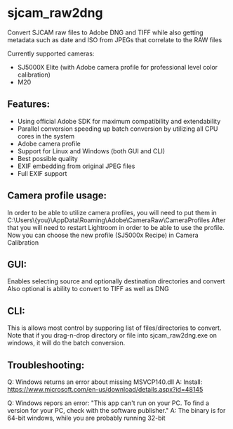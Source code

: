 # sjcam_raw2dng
Convert SJCAM raw files to Adobe DNG and TIFF while also getting metadata
such as date and ISO from JPEGs that correlate to the RAW files

Currently supported cameras:
- SJ5000X Elite (with Adobe camera profile for professional level color calibration)
- M20

Features:
--------------------
- Using official Adobe SDK for maximum compatibility and extendability
- Parallel conversion speeding up batch conversion by utilizing all CPU cores in the system
- Adobe camera profile
- Support for Linux and Windows (both GUI and CLI)
- Best possible quality
- EXIF embedding from original JPEG files
- Full EXIF support


Camera profile usage:
---------------------
In order to be able to utilize camera profiles, you will need to put them in
C:\Users\\{you}\AppData\Roaming\Adobe\CameraRaw\CameraProfiles
After that you will need to restart Lightroom in order to be able to use the profile.
Now you can choose the new profile (SJ5000x Recipe)  in Camera Calibration


GUI:
---------------------
Enables selecting source and optionally destination directories and convert
Also optional is ability to convert to TIFF as well as DNG


CLI:
---------------------
This is allows most control by supporing list of files/directories to convert.
Note that if you drag-n-drop directory or file into sjcam_raw2dng.exe on windows, it will do the batch conversion.


Troubleshooting:
---------------------

Q: Windows returns an error about missing MSVCP140.dll
A: Install: https://www.microsoft.com/en-us/download/details.aspx?id=48145

Q: Windows repors an error: "This app can't run on your PC. To find a version for your PC, check with the software publisher."
A: The binary is for 64-bit windows, while you are probably running 32-bit

